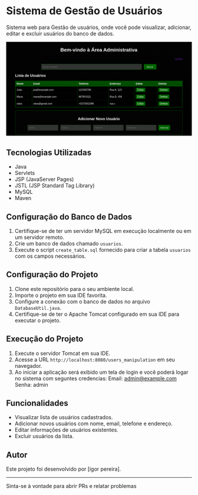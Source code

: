 
# Sistema de Gestão de Usuários

Sistema web para Gestão de usuários, onde você pode visualizar, adicionar, editar e excluir usuários do banco de dados.

![alt text](image.png)


## Tecnologias Utilizadas

- Java
- Servlets
- JSP (JavaServer Pages)
- JSTL (JSP Standard Tag Library)
- MySQL
- Maven

## Configuração do Banco de Dados

1. Certifique-se de ter um servidor MySQL em execução localmente ou em um servidor remoto.
2. Crie um banco de dados chamado `usuarios`.
3. Execute o script `create_table.sql` fornecido para criar a tabela `usuarios` com os campos necessários.

## Configuração do Projeto

1. Clone este repositório para o seu ambiente local.
2. Importe o projeto em sua IDE favorita.
3. Configure a conexão com o banco de dados no arquivo `DatabaseUtil.java`.
4. Certifique-se de ter o Apache Tomcat configurado em sua IDE para executar o projeto.

## Execução do Projeto

1. Execute o servidor Tomcat em sua IDE.
2. Acesse a URL `http://localhost:8080/users_manipulation` em seu navegador.
3. Ao iniciar a aplicação será exibido um tela de login e vocẽ poderá logar no sistema com seguntes credencias:
Email: admin@example.com
Senha: admin

## Funcionalidades

- Visualizar lista de usuários cadastrados.
- Adicionar novos usuários com nome, email, telefone e endereço.
- Editar informações de usuários existentes.
- Excluir usuários da lista.

## Autor

Este projeto foi desenvolvido por [igor pereira].

---

Sinta-se à vontade para abrir PRs e relatar problemas